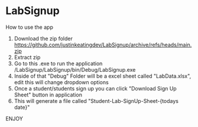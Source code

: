 # LabSignup

How to use the app

1. Download the zip folder https://github.com/justinkeatingdev/LabSignup/archive/refs/heads/main.zip
2. Extract zip 
3. Go to this .exe to run the application /LabSignup/LabSignup/bin/Debug/LabSignup.exe
4. Inside of that "Debug" Folder will be a excel sheet called "LabData.xlsx", edit this will change dropdown options
5. Once a student/students sign up you can click "Download Sign Up Sheet" button in application
6. This will generate a file called "Student-Lab-SignUp-Sheet-{todays date}"

ENJOY
